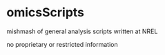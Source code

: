 # omicsScripts

mishmash of general analysis scripts written at NREL

no proprietary or restricted information


